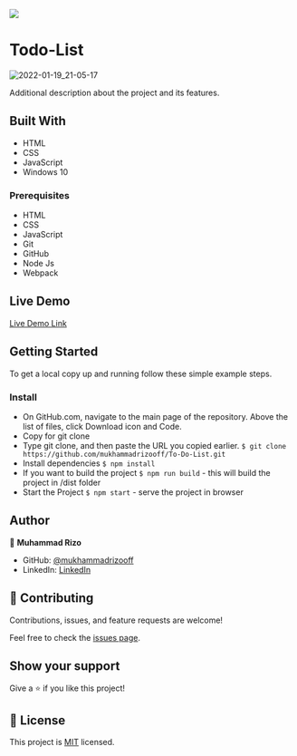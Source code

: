 ![](https://img.shields.io/badge/Microverse-blueviolet)

# Todo-List

![2022-01-19_21-05-17](https://user-images.githubusercontent.com/63915024/150205559-927409bd-a533-44b4-ad77-02bbacbac2bd.png)


Additional description about the project and its features.

## Built With

- HTML
- CSS
- JavaScript
- Windows 10

### Prerequisites

- HTML
- CSS
- JavaScript
- Git
- GitHub
- Node Js
- Webpack

## Live Demo

[Live Demo Link](https://mukhammadrizooff.github.io/To-Do-List/dist/)

## Getting Started

To get a local copy up and running follow these simple example steps.

### Install

- On GitHub.com, navigate to the main page of the repository. Above the list of files, click Download icon and Code.
- Copy for git clone
- Type git clone, and then paste the URL you copied earlier.
`$ git clone https://github.com/mukhammadrizooff/To-Do-List.git`
- Install dependencies `$ npm install`
- If you want to build the project `$ npm run build` - this will build the project in /dist folder
- Start the Project `$ npm start` - serve the project in browser

## Author

👤 **Muhammad Rizo**

- GitHub: [@mukhammadrizooff](https://github.com/mukhammadrizooff)
- LinkedIn: [LinkedIn](https://www.linkedin.com/in/mukhammadrizooff/)

## 🤝 Contributing

Contributions, issues, and feature requests are welcome!

Feel free to check the [issues page](https://github.com/mukhammadrizooff/To-Do-List/issues).

## Show your support

Give a ⭐️ if you like this project!

## 📝 License

This project is [MIT](LICENCE.md) licensed.
